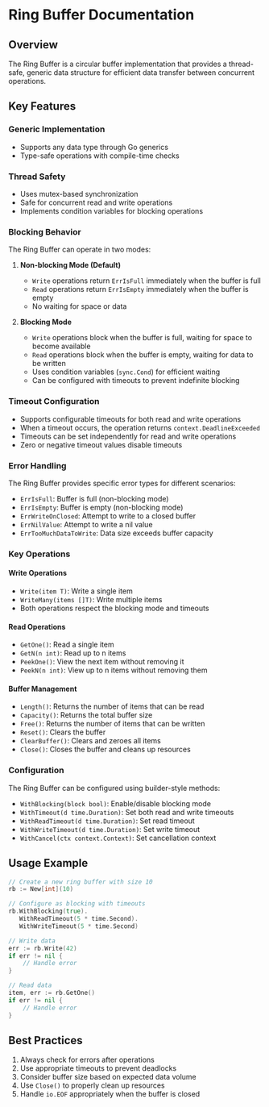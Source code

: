 # Ring Buffer Documentation

## Overview

The Ring Buffer is a circular buffer implementation that provides a thread-safe, generic data structure for efficient data transfer between concurrent operations.

## Key Features

### Generic Implementation

- Supports any data type through Go generics
- Type-safe operations with compile-time checks

### Thread Safety

- Uses mutex-based synchronization
- Safe for concurrent read and write operations
- Implements condition variables for blocking operations

### Blocking Behavior

The Ring Buffer can operate in two modes:

1. **Non-blocking Mode (Default)**

   - `Write` operations return `ErrIsFull` immediately when the buffer is full
   - `Read` operations return `ErrIsEmpty` immediately when the buffer is empty
   - No waiting for space or data

2. **Blocking Mode**
   - `Write` operations block when the buffer is full, waiting for space to become available
   - `Read` operations block when the buffer is empty, waiting for data to be written
   - Uses condition variables (`sync.Cond`) for efficient waiting
   - Can be configured with timeouts to prevent indefinite blocking

### Timeout Configuration

- Supports configurable timeouts for both read and write operations
- When a timeout occurs, the operation returns `context.DeadlineExceeded`
- Timeouts can be set independently for read and write operations
- Zero or negative timeout values disable timeouts

### Error Handling

The Ring Buffer provides specific error types for different scenarios:

- `ErrIsFull`: Buffer is full (non-blocking mode)
- `ErrIsEmpty`: Buffer is empty (non-blocking mode)
- `ErrWriteOnClosed`: Attempt to write to a closed buffer
- `ErrNilValue`: Attempt to write a nil value
- `ErrTooMuchDataToWrite`: Data size exceeds buffer capacity

### Key Operations

#### Write Operations

- `Write(item T)`: Write a single item
- `WriteMany(items []T)`: Write multiple items
- Both operations respect the blocking mode and timeouts

#### Read Operations

- `GetOne()`: Read a single item
- `GetN(n int)`: Read up to n items
- `PeekOne()`: View the next item without removing it
- `PeekN(n int)`: View up to n items without removing them

#### Buffer Management

- `Length()`: Returns the number of items that can be read
- `Capacity()`: Returns the total buffer size
- `Free()`: Returns the number of items that can be written
- `Reset()`: Clears the buffer
- `ClearBuffer()`: Clears and zeroes all items
- `Close()`: Closes the buffer and cleans up resources

### Configuration

The Ring Buffer can be configured using builder-style methods:

- `WithBlocking(block bool)`: Enable/disable blocking mode
- `WithTimeout(d time.Duration)`: Set both read and write timeouts
- `WithReadTimeout(d time.Duration)`: Set read timeout
- `WithWriteTimeout(d time.Duration)`: Set write timeout
- `WithCancel(ctx context.Context)`: Set cancellation context

## Usage Example

```go
// Create a new ring buffer with size 10
rb := New[int](10)

// Configure as blocking with timeouts
rb.WithBlocking(true).
   WithReadTimeout(5 * time.Second).
   WithWriteTimeout(5 * time.Second)

// Write data
err := rb.Write(42)
if err != nil {
    // Handle error
}

// Read data
item, err := rb.GetOne()
if err != nil {
    // Handle error
}
```

## Best Practices

1. Always check for errors after operations
2. Use appropriate timeouts to prevent deadlocks
3. Consider buffer size based on expected data volume
4. Use `Close()` to properly clean up resources
5. Handle `io.EOF` appropriately when the buffer is closed
